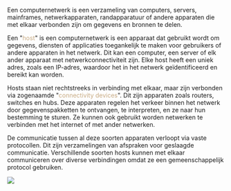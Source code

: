 Een computernetwerk is een verzameling van computers, servers, mainframes, netwerkapparaten, randapparatuur of andere apparaten die met elkaar verbonden zijn om gegevens en bronnen te delen.

Een "<span style="color:#c8ab83;">host</span>" is een computernetwerk is een apparaat dat gebruikt wordt om gegevens, diensten of applicaties toegankelijk te maken voor gebruikers of andere apparaten in het netwerk. Dit kan een computer, een server of elk ander apparaat met netwerkconnectiviteit zijn. Elke host heeft een uniek adres, zoals een IP-adres, waardoor het in het netwerk geïdentificeerd en bereikt kan worden.

Hosts staan niet rechtstreeks in verbinding met elkaar, maar zijn verbonden via zogenaamde "<span style="color:#c8ab83;">connectivity devices</span>". Dit zijn apparaten zoals routers, switches en hubs. Deze apparaten regelen het verkeer binnen het netwerk door gegevenspakketten te ontvangen, te interpreten, en ze naar hun bestemming te sturen. Ze kunnen ook gebruikt worden netwerken te verbinden met het internet of met ander netwerken.

De communicatie tussen al deze soorten apparaten verloopt via vaste protocollen. Dit zijn verzamelingen van afspraken voor geslaagde communicatie. Verschillende soorten hosts kunnen met elkaar communiceren over diverse verbindingen omdat ze een gemeenschappelijk protocol gebruiken.

![](https://3283203901-files.gitbook.io/~/files/v0/b/gitbook-x-prod.appspot.com/o/spaces%2FKrXKbRoPmGxyrXNQktCY%2Fuploads%2Fgit-blob-7ebeba49552bceb57dc3c635ea0291a3b5cceb03%2FStructure_of_the_Internet.svg?alt=media)